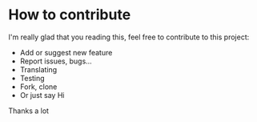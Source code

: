 # How to contribute

I'm really glad that you reading this, feel free to contribute to this project:

- Add or suggest new feature
- Report issues, bugs...
- Translating
- Testing
- Fork, clone
- Or just say Hi

Thanks a lot
